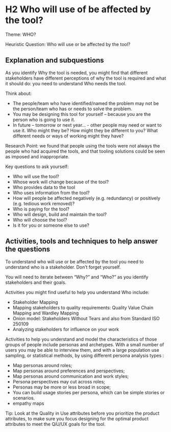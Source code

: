 # H2 Who will use of be affected by the tool?

Theme: WHO?

Heuristic Question: Who will use or be affected by the tool?

## Explanation and subquestions

As you identify Why the tool is needed, you might find that different stakeholders have different perceptions of why the tool is required and what it should do: you need to understand Who needs the tool.

Think about:
-	The people/team who have identified/named the problem may not be the person/team who has or needs to solve the problem. 
-	You may be designing this tool for yourself – because you are the person who is going to use it. 
-	In future – tomorrow or next year… - other people may need or want to use it. Who might they be? How might they be different to you? What different needs or ways of working might they have?

Research Point: we found that people using the tools were not always the people who had acquired the tools, and that tooling solutions could be seen as imposed and inappropriate.

Key questions to ask yourself:
-	Who will use the tool?
-	Whose work will change because of the tool?
-	Who provides data to the tool
-	Who uses information from the tool?
-	How will people be affected negatively (e.g. redundancy) or positively (e.g. tedious work removed)?
- Who is paying for the tool?
- 	Who will design, build and maintain the tool?
- 	Who will choose the tool?
-	Is it for you or someone else to use?


## Activities, tools and techniques to help answer the questions

To understand who will use or be affected by the tool you need to understand who is a stakeholder. Don’t forget yourself.

You will need to iterate between “Why?” and “Who?” as you identify stakeholders and their goals.

Activities you might find useful to help you understand Who include:
-	Stakeholder Mapping
-	Mapping stakeholders to quality requirements: Quality Value Chain Mapping and Wardley Mapping
-	Onion model: Stakeholders Without Tears and also from Standard ISO 250109
-	Analyzing stakeholders for influence on your work 

Activities to help you understand and model the characteristics of those groups of people include personas and archetypes. With a small number of users you may be able to interview them, and with a large population use sampling, or statistical methods, by using different persona analysis types :
-	Map personas around roles;
-	Map personas around preferences and perspectives; 
-	Map personas around communication and work styles;
-	Persona perspectives may cut across roles;
-	Personas may be more or less broad in scope;
-	You can build usage stories per persona, which can be simple stories or scenarios.
-	empathy maps


Tip: Look at the Quality in Use attributes before you prioritize the product attributes, to make sure you focus designing for the optimal product attributes to meet the QiU/UX goals for the tool.

